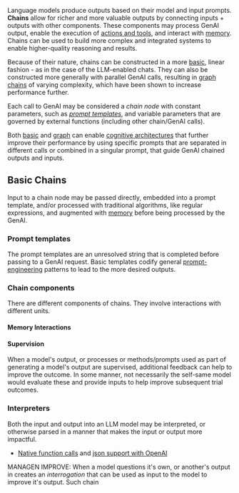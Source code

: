 Language models produce outputs based on their model and input prompts. **Chains** allow for richer and more valuable outputs by connecting inputs + outputs with other components. These components may process GenAI output, enable the execution of [actions and tools](./actions_and_tools.md), and interact with [memory](./memory.md). Chains can be used to build more complex and integrated systems to enable higher-quality reasoning and results.

Because of their nature, chains can be constructed in a more [basic](#basic-chains), linear fashion - as in the case of the LLM-enabled chats. They can also be constructed more generally with parallel GenAI calls, resulting in [graph chains](#graph-chains) of varying complexity, which have been shown to increase performance further.

Each call to GenAI may be considered a _chain node_ with constant parameters, such as [_prompt templates_](#prompt-templates), and variable parameters that are governed by external functions (including other chain/GenAI calls).

Both [basic](#basic-chains) and [graph](#graph-chain) can enable [cognitive architectures](cognitive_architecture.md) that further improve their performance by using specific prompts that are separated in different calls or combined in a singular prompt, that guide GenAI chained outputs and inputs.

## Basic Chains

Input to a chain node may be passed directly, embedded into a prompt template, and/or processed with traditional algorithms, like regular expressions, and augmented with [memory](./memory.md) before being processed by the GenAI.

### Prompt templates

The prompt templates are an unresolved string that is completed before passing to a GenAI request.  Basic templates codify general [prompt-engineering](../prompting/index.md) patterns to lead to the more desired outputs.


### Chain components

There are different components of chains. They involve interactions with different units.

#### Memory Interactions

#### Supervision
When a model's output, or processes or methods/prompts used as part of generating a model's output are supervised, additional feedback can help to improve the outcome. In some manner, not necessarily the self-same model would evaluate these and provide inputs to help improve subsequent trial outcomes.


### Interpreters

Both the input and output into an LLM model may be interpreted, or otherwise parsed in a manner that makes the input or output more impactful.

- [Native function calls](https://github.com/openai/openai-cookbook/blob/main/examples/How_to_call_functions_with_chat_models.ipynb) and [json support with OpenAI](https://yonom.substack.com/p/native-json-output-from-gpt-4)



MANAGEN IMPROVE:
When a model questions it's own, or another's output in creates an _interrogation_ that can be used as input to the model to improve it's output. Such chain
